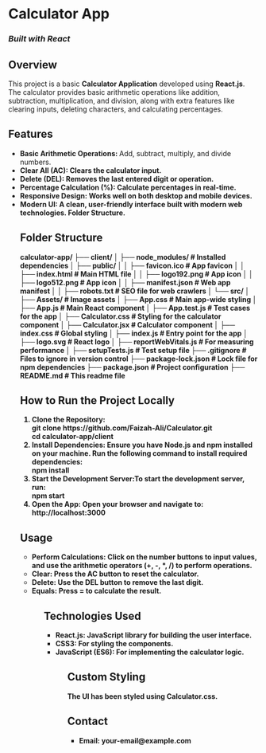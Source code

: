 <html>
<head>
</head>
<body>
<h1>Calculator App</h1>
<h3><i>Built with React</i></h3>
<h2>Overview</h2>
<p>This project is a basic <b>Calculator Application</b> developed using <b>React.js</b>. The calculator provides basic arithmetic operations like addition, subtraction, multiplication, and division, along with extra features like clearing inputs, deleting characters, and calculating percentages.</p>

<h2>Features</h2>
<ul>
<li><b>Basic Arithmetic Operations: </b>Add, subtract, multiply, and divide numbers.</li>
<li><b>Clear All (AC): Clears the calculator input.</li>
<li><b>Delete (DEL): Removes the last entered digit or operation.</li>
<li><b>Percentage Calculation (%): Calculate percentages in real-time.</li>
<li><b>Responsive Design: Works well on both desktop and mobile devices.</li>
<li><b>Modern UI: A clean, user-friendly interface built with modern web technologies.
Folder Structure.</li>
<h2>Folder Structure</h2>
calculator-app/
├── client/
│   ├── node_modules/           # Installed dependencies
│   ├── public/
│   │   ├── favicon.ico         # App favicon
│   │   ├── index.html          # Main HTML file
│   │   ├── logo192.png         # App icon
│   │   ├── logo512.png         # App icon
│   │   ├── manifest.json       # Web app manifest
│   │   ├── robots.txt          # SEO file for web crawlers
│   └── src/
│       ├── Assets/             # Image assets
│       ├── App.css             # Main app-wide styling
│       ├── App.js              # Main React component
│       ├── App.test.js         # Test cases for the app
│       ├── Calculator.css      # Styling for the calculator component
│       ├── Calculator.jsx      # Calculator component
│       ├── index.css           # Global styling
│       ├── index.js            # Entry point for the app
│       ├── logo.svg            # React logo
│       ├── reportWebVitals.js  # For measuring performance
│       ├── setupTests.js       # Test setup file
├── .gitignore                  # Files to ignore in version control
├── package-lock.json           # Lock file for npm dependencies
├── package.json                # Project configuration
├── README.md                   # This readme file

<h2>How to Run the Project Locally</h2>
<ol>
<li><b>Clone the Repository:</b><br>
git clone https://github.com/Faizah-Ali/Calculator.git<br>
cd calculator-app/client</li>
<li><b>Install Dependencies:</b> Ensure you have Node.js and npm installed on your machine. Run the following command to install required dependencies:<br>npm install</li>
<li><b>Start the Development Server:</b>To start the development server, run:<br>npm start
</li>
<li><b>Open the App:</b> Open your browser and navigate to:<br>http://localhost:3000</li>
</ol>
<h2>Usage</h2>
<ul>
<li><b>Perform Calculations:</b> Click on the number buttons to input values, and use the arithmetic operators (+, -, *, /) to perform operations.</li>
<li><b>Clear: </b>Press the <strong>AC</strong> button to reset the calculator.</li>
<li><b>Delete:</b> Use the <strong>DEL</strong> button to remove the last digit.</li>
<li><b>Equals: </b> Press = to calculate the result.</li>
<ul>

<h2>Technologies Used</h2>
<ul>
<li><b>React.js:</b> JavaScript library for building the user interface.</li>
<li><b>CSS3:  </b>For styling the components.</li>
<li><b>JavaScript (ES6): </b> For implementing the calculator logic.</li>
<ul>

<h2>Custom Styling</h2>
<p>The UI has been styled using Calculator.css. </p>

<h2>Contact</h2>
<ul>
<li><b>Email:</b> your-email@example.com</li>
</ul>

</body>
</html>



